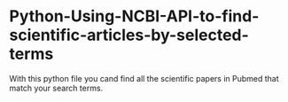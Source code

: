 # Python-Using-NCBI-API-to-find-scientific-articles-by-selected-terms
With this python file  you cand find all the scientific papers in Pubmed that match your search terms.
